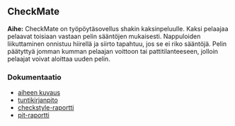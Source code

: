 ## CheckMate


**Aihe:** CheckMate on työpöytäsovellus shakin kaksinpeluulle. Kaksi pelaajaa pelaavat toisiaan vastaan pelin sääntöjen mukaisesti. Nappuloiden liikuttaminen onnistuu hiirellä ja siirto tapahtuu, jos se ei riko sääntöjä. Pelin päätyttyä jomman kumman pelaajan voittoon tai pattitilanteeseen, jolloin pelaajat voivat aloittaa uuden pelin.

### Dokumentaatio

* [aiheen kuvaus](dokumentaatio/aiheenKuvausJaRakenne.md)
* [tuntikirjanpito](dokumentaatio/tuntikirjanpito.md)
* [checkstyle-raportti](https://htmlpreview.github.io/?https://github.com/llmlks/CheckMate/blob/master/dokumentaatio/chekctyle-raportti/site/checkstyle.html)
* [pit-raportti](https://htmlpreview.github.io/?https://github.com/llmlks/CheckMate/blob/master/dokumentaatio/pit-raportti/201703011902/index.html)
